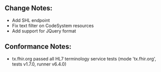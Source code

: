 ## Change Notes:

* Add SHL endpoint
* Fix text filter on CodeSystem resources
* Add support for JQuery format

## Conformance Notes:

* tx.fhir.org passed all HL7 terminology service tests (mode 'tx.fhir.org', tests v1.7.0, runner v6.4.0)
